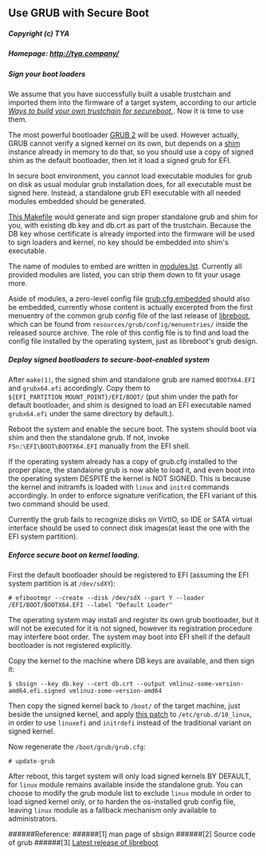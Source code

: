 ## Use GRUB with Secure Boot
##### Copyright (c) TYA
##### Homepage: http://tya.company/

##### Sign your boot loaders

We assume that you have successfully built a usable trustchain and imported them into the firmware of a target system, according to our article *[Ways to build your own trustchain for secureboot.](./build-secureboot-trustchain.md)*. Now it is time to use them.

The most powerful bootloader [GRUB 2](https://www.gnu.org/software/grub/) will be used. However actually, GRUB cannot verify a signed kernel on its own, but depends on a [shim](https://packages.debian.org/sid/shim) instance already in memory to do that, so you should use a copy of signed shim as the default bootloader, then let it load a signed grub for EFI.

In secure boot environment, you cannot load executable modules for grub on disk as usual modular grub installation does, for all executable must be signed here. Instead, a standalone grub EFI executable with all needed modules embedded should be generated.

[This Makefile](../scripts/secureboot/grub.mk) would generate and sign proper standalone grub and shim for you, with existing db.key and db.crt as part of the trustchain. Because the DB key whose certificate is already imported into the firmware will be used to sign loaders and kernel, no key should be embedded into shim's executable.

The name of modules to embed are written in [modules.lst](../scripts/secureboot/modules.lst). Currently all provided modules are listed, you can strip them down to fit your usage more.

Aside of modules, a zero-level config file [grub.cfg.embedded](../scripts/secureboot/grub.cfg.embedded) should also be embedded, currently whose content is actually excerpted from the first menuentry of the common grub config file of the last release of [libreboot](https://libreboot.org/), which can be found from `resources/grub/config/menuentries/` inside the released source archive. The role of this config file is to find and load the config file installed by the operating system, just as libreboot's grub design.

##### Deploy signed bootloaders to secure-boot-enabled system

After `make(1)`, the signed shim and standalone grub are named `BOOTX64.EFI` and `grubx64.efi` accordingly. Copy them to `${EFI_PARTITION_MOUNT_POINT}/EFI/BOOT/` (put shim under the path for default bootloader, and shim is designed to load an EFI executable named `grubx64.efi` under the same directory by default.).

Reboot the system and enable the secure boot. The system should boot via shim and then the standalone grub. If not, invoke `FSn:\EFI\BOOT\BOOTX64.EFI` manually from the EFI shell.

If the operating system already has a copy of grub.cfg installed to the proper place, the standalone grub is now able to load it, and even boot into the operating system DESPITE the kernel is NOT SIGNED. This is because the kernel and initramfs is loaded with `linux` and `initrd` commands accordingly. In order to enforce signature verification, the EFI variant of this two command should be used.

Currently the grub fails to recognize disks on VirtIO, so IDE or SATA virtual interface should be used to connect disk images(at least the one with the EFI system partition).

##### Enforce secure boot on kernel loading.

First the default bootloader should be registered to EFI (assuming the EFI system partition is at `/dev/sdXY`):

`# efibootmgr --create --disk /dev/sdX --part Y --loader /EFI/BOOT/BOOTX64.EFI --label "Default Loader"`

The operating system may install and register its own grub bootloader, but it will not be executed for it is not signed, however its registration procedure may interfere boot order. The system may boot into EFI shell if the default bootloader is not registered explicitly.

Copy the kernel to the machine where DB keys are available, and then sign it:

`$ sbsign --key db.key --cert db.crt --output vmlinuz-some-version-amd64.efi.signed vmlinuz-some-version-amd64`

Then copy the signed kernel back to `/boot/` of the target machine, just beside the unsigned kernel, and apply [this patch](../scripts/secureboot/10_linux.diff) to `/etc/grub.d/10_linux`, in order to use `linuxefi` and `initrdefi` instead of the traditional variant on signed kernel.

Now regenerate the `/boot/grub/grub.cfg`:

`# update-grub`

After reboot, this target system will only load signed kernels BY DEFAULT, for `linux` module remains available inside the standalone grub. You can choose to modify the grub module list to exclude `linux` module in order to load signed kernel only, or to harden the os-installed grub config file, leaving `linux` module as a fallback mechanism only available to administrators.

######Reference: 
######[1] man page of sbsign
######[2] Source code of grub
######[3] [Latest release of libreboot](https://libreboot.org/release/stable/20160907/libreboot_r20160907_src.tar.xz)
